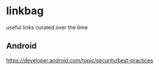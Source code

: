 # linkbag
useful links curated over the time

## Android 
https://developer.android.com/topic/security/best-practices
